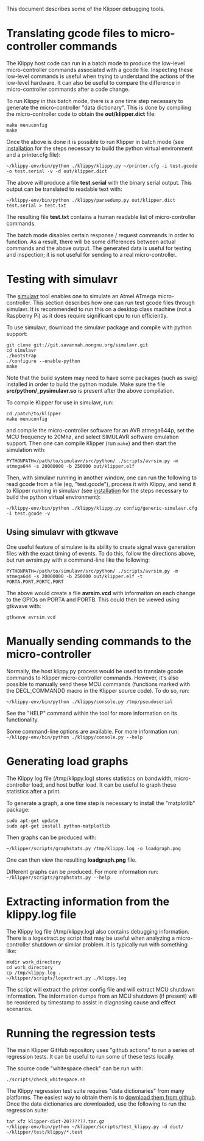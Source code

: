 This document describes some of the Klipper debugging tools.

# Translating gcode files to micro-controller commands

The Klippy host code can run in a batch mode to produce the low-level
micro-controller commands associated with a gcode file. Inspecting these
low-level commands is useful when trying to understand the actions of the
low-level hardware. It can also be useful to compare the difference in
micro-controller commands after a code change.

To run Klippy in this batch mode, there is a one time step necessary to generate
the micro-controller "data dictionary". This is done by compiling the
micro-controller code to obtain the **out/klipper.dict** file:

```
make menuconfig
make
```

Once the above is done it is possible to run Klipper in batch mode (see
[installation](Installation.md) for the steps necessary to build the python
virtual environment and a printer.cfg file):

```
~/klippy-env/bin/python ./klippy/klippy.py ~/printer.cfg -i test.gcode -o test.serial -v -d out/klipper.dict
```

The above will produce a file **test.serial** with the binary serial output.
This output can be translated to readable text with:

```
~/klippy-env/bin/python ./klippy/parsedump.py out/klipper.dict test.serial > test.txt
```

The resulting file **test.txt** contains a human readable list of
micro-controller commands.

The batch mode disables certain response / request commands in order to
function. As a result, there will be some differences between actual commands
and the above output. The generated data is useful for testing and inspection;
it is not useful for sending to a real micro-controller.

# Testing with simulavr

The [simulavr](http://www.nongnu.org/simulavr/) tool enables one to simulate an
Atmel ATmega micro-controller. This section describes how one can run test gcode
files through simulavr. It is recommended to run this on a desktop class machine
(not a Raspberry Pi) as it does require significant cpu to run efficiently.

To use simulavr, download the simulavr package and compile with python support:

```
git clone git://git.savannah.nongnu.org/simulavr.git
cd simulavr
./bootstrap
./configure --enable-python
make
```

Note that the build system may need to have some packages (such as swig)
installed in order to build the python module. Make sure the file
**src/python/\_pysimulavr.so** is present after the above compilation.

To compile Klipper for use in simulavr, run:

```
cd /patch/to/klipper
make menuconfig
```

and compile the micro-controller software for an AVR atmega644p, set the MCU
frequency to 20Mhz, and select SIMULAVR software emulation support. Then one can
compile Klipper (run `make`) and then start the simulation with:

```
PYTHONPATH=/path/to/simulavr/src/python/ ./scripts/avrsim.py -m atmega644 -s 20000000 -b 250000 out/klipper.elf
```

Then, with simulavr running in another window, one can run the following to read
gcode from a file (eg, "test.gcode"), process it with Klippy, and send it to
Klipper running in simulavr (see [installation](Installation.md) for the steps
necessary to build the python virtual environment):

```
~/klippy-env/bin/python ./klippy/klippy.py config/generic-simulavr.cfg -i test.gcode -v
```

## Using simulavr with gtkwave

One useful feature of simulavr is its ability to create signal wave generation
files with the exact timing of events. To do this, follow the directions above,
but run avrsim.py with a command-line like the following:

```
PYTHONPATH=/path/to/simulavr/src/python/ ./scripts/avrsim.py -m atmega644 -s 20000000 -b 250000 out/klipper.elf -t PORTA.PORT,PORTC.PORT
```

The above would create a file **avrsim.vcd** with information on each change to
the GPIOs on PORTA and PORTB. This could then be viewed using gtkwave with:

```
gtkwave avrsim.vcd
```

# Manually sending commands to the micro-controller

Normally, the host klippy.py process would be used to translate gcode commands
to Klipper micro-controller commands. However, it's also possible to manually
send these MCU commands (functions marked with the DECL_COMMAND() macro in the
Klipper source code). To do so, run:

```
~/klippy-env/bin/python ./klippy/console.py /tmp/pseudoserial
```

See the "HELP" command within the tool for more information on its
functionality.

Some command-line options are available. For more information run:
`~/klippy-env/bin/python ./klippy/console.py --help`

# Generating load graphs

The Klippy log file (/tmp/klippy.log) stores statistics on bandwidth,
micro-controller load, and host buffer load. It can be useful to graph these
statistics after a print.

To generate a graph, a one time step is necessary to install the "matplotlib"
package:

```
sudo apt-get update
sudo apt-get install python-matplotlib
```

Then graphs can be produced with:

```
~/klipper/scripts/graphstats.py /tmp/klippy.log -o loadgraph.png
```

One can then view the resulting **loadgraph.png** file.

Different graphs can be produced. For more information run:
`~/klipper/scripts/graphstats.py --help`

# Extracting information from the klippy.log file

The Klippy log file (/tmp/klippy.log) also contains debugging information. There
is a logextract.py script that may be useful when analyzing a micro-controller
shutdown or similar problem. It is typically run with something like:

```
mkdir work_directory
cd work_directory
cp /tmp/klippy.log .
~/klipper/scripts/logextract.py ./klippy.log
```

The script will extract the printer config file and will extract MCU shutdown
information. The information dumps from an MCU shutdown (if present) will be
reordered by timestamp to assist in diagnosing cause and effect scenarios.

# Running the regression tests

The main Klipper GitHub repository uses "github actions" to run a series of
regression tests. It can be useful to run some of these tests locally.

The source code "whitespace check" can be run with:

```
./scripts/check_whitespace.sh
```

The Klippy regression test suite requires "data dictionaries" from many
platforms. The easiest way to obtain them is to
[download them from github](https://github.com/KevinOConnor/klipper/issues/1438).
Once the data dictionaries are downloaded, use the following to run the
regression suite:

```
tar xfz klipper-dict-20??????.tar.gz
~/klippy-env/bin/python ~/klipper/scripts/test_klippy.py -d dict/ ~/klipper/test/klippy/*.test
```
